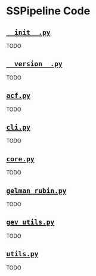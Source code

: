 # SSPipeline Code

## [`__init__.py`](__init__.py)

TODO

## [`__version__.py`](__version__.py)

TODO

## [`acf.py`](acf.py)

TODO

## [`cli.py`](cli.py)

TODO

## [`core.py`](core.py)

TODO

## [`gelman_rubin.py`](gelman_rubin.py)

TODO

## [`gev_utils.py`](gev_utils.py)

TODO

## [`utils.py`](utils.py)

TODO
